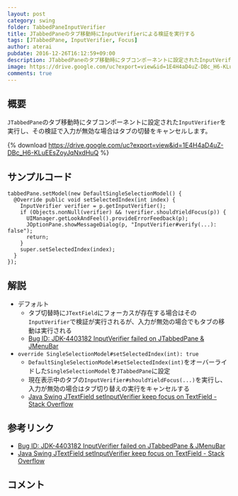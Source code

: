 ```yaml
---
layout: post
category: swing
folder: TabbedPaneInputVerifier
title: JTabbedPaneのタブ移動時にInputVerifierによる検証を実行する
tags: [JTabbedPane, InputVerifier, Focus]
author: aterai
pubdate: 2016-12-26T16:12:59+09:00
description: JTabbedPaneのタブ移動時にタブコンポーネントに設定されたInputVerifierを実行し、その検証で入力が無効な場合はタブの切替をキャンセルします。
image: https://drive.google.com/uc?export=view&id=1E4H4aD4uZ-DBc_H6-KLuEEsZoyJqNxdHuQ
comments: true
---
```

## 概要
`JTabbedPane`のタブ移動時にタブコンポーネントに設定された`InputVerifier`を実行し、その検証で入力が無効な場合はタブの切替をキャンセルします。

{% download https://drive.google.com/uc?export=view&id=1E4H4aD4uZ-DBc_H6-KLuEEsZoyJqNxdHuQ %}

## サンプルコード
<pre class="prettyprint"><code>tabbedPane.setModel(new DefaultSingleSelectionModel() {
  @Override public void setSelectedIndex(int index) {
    InputVerifier verifier = p.getInputVerifier();
    if (Objects.nonNull(verifier) &amp;&amp; !verifier.shouldYieldFocus(p)) {
      UIManager.getLookAndFeel().provideErrorFeedback(p);
      JOptionPane.showMessageDialog(p, "InputVerifier#verify(...): false");
      return;
    }
    super.setSelectedIndex(index);
  }
});
</code></pre>

## 解説
- デフォルト
    - タブ切替時に`JTextField`にフォーカスが存在する場合はその`InputVerifier`で検証が実行されるが、入力が無効の場合でもタブの移動は実行される
    - [Bug ID: JDK-4403182 InputVerifier failed on JTabbedPane & JMenuBar](https://bugs.openjdk.java.net/browse/JDK-4403182)
- `override SingleSelectionModel#setSelectedIndex(int): true`
    - `DefaultSingleSelectionModel#setSelectedIndex(int)`をオーバーライドした`SingleSelectionModel`を`JTabbedPane`に設定
    - 現在表示中のタブの`InputVerifier#shouldYieldFocus(...)`を実行し、入力が無効の場合はタブ切り替えの実行をキャンセルする
    - [Java Swing JTextField setInputVerifier keep focus on TextField - Stack Overflow](https://stackoverflow.com/questions/34315657/java-swing-jtextfield-setinputverifier-keep-focus-on-textfield)

<!-- dummy comment line for breaking list -->

## 参考リンク
- [Bug ID: JDK-4403182 InputVerifier failed on JTabbedPane & JMenuBar](https://bugs.openjdk.java.net/browse/JDK-4403182)
- [Java Swing JTextField setInputVerifier keep focus on TextField - Stack Overflow](https://stackoverflow.com/questions/34315657/java-swing-jtextfield-setinputverifier-keep-focus-on-textfield)

<!-- dummy comment line for breaking list -->

## コメント
